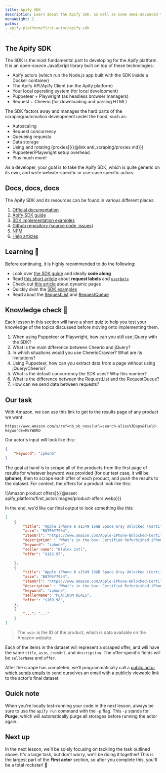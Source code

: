 ```yaml
---
title: Apify SDK
description: Learn about the Apify SDK, as well as some semi-advanced topics which will be important throughout the next lessons in this section of the course.
menuWeight: 2
paths:
- apify-platform/first-actor/apify-sdk
---
```


## [](#the-apify-sdk) The Apify SDK

The SDK is the most fundamental part to developing for the Apify platform. It is an open-source JavaScript library built on top of these technologies:

- Apify actors (which run the Node.js app built with the SDK inside a Docker container)
- The Apify API/Apify Client (on the Apify platform)
- Your local operating system (for local development)
- Puppeteer + Playwright (as headless browser managers)
- Request + Cheerio (for downloading and parsing HTML)

The SDK factors away and manages the hard parts of the scraping/automation development under the hood, such as:

- Autoscaling
- Request concurrency
- Queueing requests
- Data storage
- Using and rotating [proxies]({{@link anti_scraping/proxies.md}})
- Puppeteer/Playwright setup overhead
- Plus much more!

As a developer, your goal is to take the Apify SDK, which is quite generic on its own, and write website-specific or use-case specific actors.

## [](#docs) Docs, docs, docs

The Apify SDK and its resources can be found in various different places:

1. [Official documentation](https://sdk.apify.com/)
2. [Apify SDK guide](https://sdk.apify.com/docs/guides/motivation)
3. [SDK implementation examples](https://sdk.apify.com/docs/examples/cheerio-crawler)
4. [Github repository (source code, issues)](https://github.com/apify/apify-js)
5. [NPM](https://www.npmjs.com/package/apify)
6. [Help articles](https://help.apify.com/)

## [](#learning) Learning 🧠

Before continuing, it is highly recommended to do the following:

- Look over [the SDK guide](https://sdk.apify.com/docs/guides/motivation) and ideally **code along**
- Read [this short article](https://help.apify.com/en/articles/1829103-request-labels-and-how-to-pass-data-to-other-requests) about **request labels** and [`userData`](https://sdk.apify.com/docs/api/request#requestuserdata)
- Check out [this article](https://blog.apify.com/what-is-a-dynamic-page/) about dynamic pages
- Quickly skim the [SDK examples](https://sdk.apify.com/docs/examples/cheerio-crawler)
- Read about the [RequestList](https://sdk.apify.com/docs/api/request-list) and [RequestQueue](https://sdk.apify.com/docs/api/request-queue)

## [](#quiz) Knowledge check 📝

Each lesson in this section will have a short quiz to help you test your knowledge of the topics discussed before moving onto implementing them.

1. When using Puppeteer or Playwright, how can you still use jQuery with the SDK?
2. What is the main difference between Cheerio and jQuery?
3. In which situations would you use CheerioCrawler? What are its limitations?
4. Using Puppeteer, how can you extract data from a page without using jQuery/Cheerio?
5. What is the default concurrency the SDK uses? Why this number?
6. What is the difference between the RequestList and the RequestQueue?
7. How can we send data between requests?

## [](#our-task) Our task

With Amazon, we can use this link to get to the results page of any product we want:

```text
https://www.amazon.com/s/ref=nb_sb_noss?url=search-alias%3Daps&field-keywords=KEYWORD
```

Our actor's input will look like this:

```JSON
{
    "keyword": "iphone"
}
```

The goal at hand is to scrape all of the products from the first page of results for whatever keyword was provided (for our test case, it will be **iphone**), then to scrape each offer of each product, and push the results to the dataset. For context, the offers for a product look like this:

![Amazon product offers]({{@asset apify_platform/first_actor/images/product-offers.webp}})

In the end, we'd like our final output to look something like this:

```JSON
[
    {
		"title": "Apple iPhone 6 a1549 16GB Space Gray Unlocked (Certified Refurbished)",
		"asin": "B07P6Y7954",
		"itemUrl": "https://www.amazon.com/Apple-iPhone-Unlocked-Certified-Refurbished/dp/B00YD547Q6/ref=sr_1_2?s=wireless&ie=UTF8&qid=1539772626&sr=1-2&keywords=iphone",
		"description" : "What's in the box: Certified Refurbished iPhone 6 Space Gray 16GB Unlocked , USB Cable/Adapter. Comes in a Generic Box with a 1 Year Limited Warranty.",
		"keyword": "iphone",
        "seller name": "Blutek Intl",
		"offer": "$162.97",

    },
	{
		"title": "Apple iPhone 6 a1549 16GB Space Gray Unlocked (Certified Refurbished)",
		"asin": "B07P6Y7954",
		"itemUrl": "https://www.amazon.com/Apple-iPhone-Unlocked-Certified-Refurbished/dp/B00YD547Q6/ref=sr_1_2?s=wireless&ie=UTF8&qid=1539772626&sr=1-2&keywords=iphone",
		"description" : "What's in the box: Certified Refurbished iPhone 6 Space Gray 16GB Unlocked , USB Cable/Adapter. Comes in a Generic Box with a 1 Year Limited Warranty.",
		"keyword": "iphone",
		"sellerName": "PLATINUM DEALS",
		"offer": "$169.98",
    },
	{
		"...": "..."
	}
]
```

> The `asin` is the ID of the product, which is data available on the Amazon website.

Each of the items in the dataset will represent a scraped offer, and will have the same `title`, `asin`, `itemUrl`, and `description`. The offer-specific fields will be `sellerName` and `offer`.

After the scrape has completed, we'll programmatically call a [public actor which sends emails](https://apify.com/apify/send-mail) to send ourselves an email with a publicly viewable link to the actor's final dataset.

## [](#quick-note) Quick note

When you're locally test-running your code in the next lesson, always be sure to use the `apify run` command with the `-p` flag. This `-p` stands for **Purge**, which will automatically purge all storages before running the actor again.

## [](#next) Next up

In the next lesson, we'll be solely focusing on tackling the task outlined above. It's a large task, but don't worry, we'll be doing it together! This is the largest part of the **First actor** section, so after you complete this, you'll be a total rockstar! 🎸